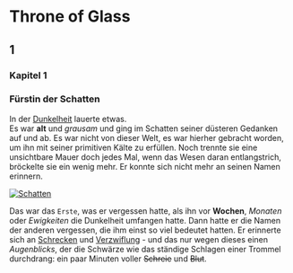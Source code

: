 #  Throne of Glass
## 1 
### Kapitel 1
### Fürstin der Schatten
In der [Dunkelheit](https://de.wiktionary.org/wiki/Dunkelheit) lauerte etwas. 
<br> Es war **alt** und *grausam* und ging im Schatten seiner düsteren Gedanken auf und ab. Es war nicht von dieser Welt, es war hierher gebracht worden, um ihn mit seiner primitiven Kälte zu erfüllen. Noch trennte sie eine unsichtbare Mauer doch jedes Mal, wenn das Wesen daran entlangstrich, bröckelte sie ein wenig mehr. Er konnte sich nicht mehr an seinen Namen erinnern.

[![Schatten](https://ichrede.de/wp-content/uploads/2016/12/Schatten-Adventskalender-e1482086302292.jpg)](https://de.wikipedia.org/wiki/Schatten)

Das war das `Erste`, was er vergessen hatte, als ihn vor **Wochen**, *Monaten* oder _Ewigkeiten_ die Dunkelheit umfangen hatte. Dann hatte er die Namen der anderen vergessen, die ihm einst so viel bedeutet hatten. Er erinnerte sich an [Schrecken](https://de.wikipedia.org/wiki/Schreck) und [Verzwiflung](https://de.wikipedia.org/wiki/Verzweiflung) - und das nur wegen dieses einen *Augenblicks*, der die Schwärze wie das ständige Schlagen einer Trommel durchdrang: ein paar Minuten voller ~~Schreie~~ und ~~Blut~~.
